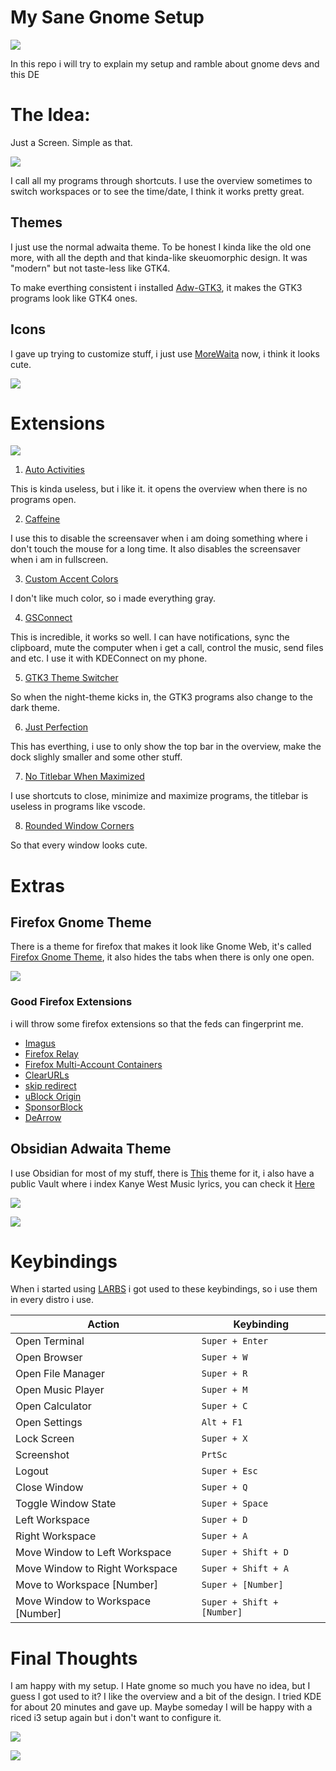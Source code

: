 # My Sane Gnome Setup

![](./scr/capa.png)

In this repo i will try to explain my setup and ramble about gnome devs and this DE

# The Idea:

Just a Screen. Simple as that.

![](./scr/setup1.png)

I call all my programs through shortcuts. I use the overview sometimes to switch workspaces or to see the time/date, I think it works pretty great.

## Themes

I just use the normal adwaita theme. To be honest I kinda like the old one more, with all the depth and that kinda-like skeuomorphic design. It was "modern" but not taste-less like GTK4.

To make everthing consistent i installed [Adw-GTK3](https://github.com/lassekongo83/adw-gtk3), it makes the GTK3 programs look like GTK4 ones.

## Icons

I gave up trying to customize stuff, i just use [MoreWaita](https://github.com/somepaulo/MoreWaita) now, i think it looks cute.

![](./scr/icons.png)

# Extensions

![](./scr/extensions.png)

1. [Auto Activities](https://extensions.gnome.org/extension/5500/auto-activities/)

This is kinda useless, but i like it. it opens the overview when there is no programs open.

2. [Caffeine](https://extensions.gnome.org/extension/517/caffeine/)

I use this to disable the screensaver when i am doing something where i don't touch the mouse for a long time. It also disables the screensaver when i am in fullscreen.

3. [Custom Accent Colors](https://extensions.gnome.org/extension/5547/custom-accent-colors/)

I don't like much color, so i made everything gray.

4. [GSConnect](https://extensions.gnome.org/extension/1319/gsconnect/)

This is incredible, it works so well. I can have notifications, sync the clipboard, mute the computer when i get a call, control the music, send files and etc. I use it with KDEConnect on my phone.

5. [GTK3 Theme Switcher](https://extensions.gnome.org/extension/5401/gtk3-theme-switcher/)

So when the night-theme kicks in, the GTK3 programs also change to the dark theme.

6. [Just Perfection](https://extensions.gnome.org/extension/3843/just-perfection/)

This has everthing, i use to only show the top bar in the overview, make the dock slighly smaller and some other stuff.

7. [No Titlebar When Maximized](https://extensions.gnome.org/extension/4630/no-titlebar-when-maximized/)

I use shortcuts to close, minimize and maximize programs, the titlebar is useless in programs like vscode.

8. [Rounded Window Corners](https://extensions.gnome.org/extension/5237/rounded-window-corners/)

So that every window looks cute.

# Extras

## Firefox Gnome Theme
There is a theme for firefox that makes it look like Gnome Web, it's called [Firefox Gnome Theme](https://github.com/rafaelmardojai/firefox-gnome-theme), it also hides the tabs when there is only one open.

![](./scr/firefox.png)

### Good Firefox Extensions
i will throw some firefox extensions so that the feds can fingerprint me.

- [Imagus](https://addons.mozilla.org/en-US/firefox/addon/imagus/)
- [Firefox Relay](https://addons.mozilla.org/en-US/firefox/addon/private-relay/)
- [Firefox Multi-Account Containers](https://addons.mozilla.org/en-US/firefox/addon/multi-account-containers/)
- [ClearURLs](https://addons.mozilla.org/en-US/firefox/addon/clearurls/)
- [skip redirect](https://addons.mozilla.org/en-US/firefox/addon/skip-redirect/)
- [uBlock Origin](https://github.com/gorhill/uBlock)
- [SponsorBlock](https://sponsor.ajay.app//)
- [DeArrow](https://dearrow.ajay.app/)

## Obsidian Adwaita Theme

I use Obsidian for most of my stuff, there is [This](https://github.com/birneee/obsidian-adwaita-theme) theme for it, i also have a public Vault where i index Kanye West Music lyrics, you can check it [Here](https://github.com/herijooj/Kanye-Vault)

![](./scr/myvault.png)

![](./scr/kanyevault.png)


# Keybindings

When i started using [LARBS](https://larbs.xyz/) i got used to these keybindings, so i use them in every distro i use.

| Action | Keybinding |
| --- | --- |
| Open Terminal | `Super + Enter` |
| Open Browser | `Super + W` |
| Open File Manager | `Super + R` |
| Open Music Player | `Super + M` |
| Open Calculator | `Super + C` |
| Open Settings | `Alt + F1` |
| Lock Screen | `Super + X` |
| Screenshot | `PrtSc` |
| Logout | `Super + Esc` |
| Close Window | `Super + Q` |
| Toggle Window State | `Super + Space` |
| Left Workspace | `Super + D` |
| Right Workspace | `Super + A` |
| Move Window to Left Workspace | `Super + Shift + D` |
| Move Window to Right Workspace | `Super + Shift + A` |
| Move to Workspace [Number] | `Super + [Number]` |
| Move Window to Workspace [Number] | `Super + Shift + [Number]` |

# Final Thoughts

I am happy with my setup. I Hate gnome so much you have no idea, but I guess I got used to it? I like the overview and a bit of the design. I tried KDE for about 20 minutes and gave up. Maybe someday I will be happy with a riced i3 setup again but i don't want to configure it.

![](./scr/setup2.png)

![](./scr/setup3.png)
